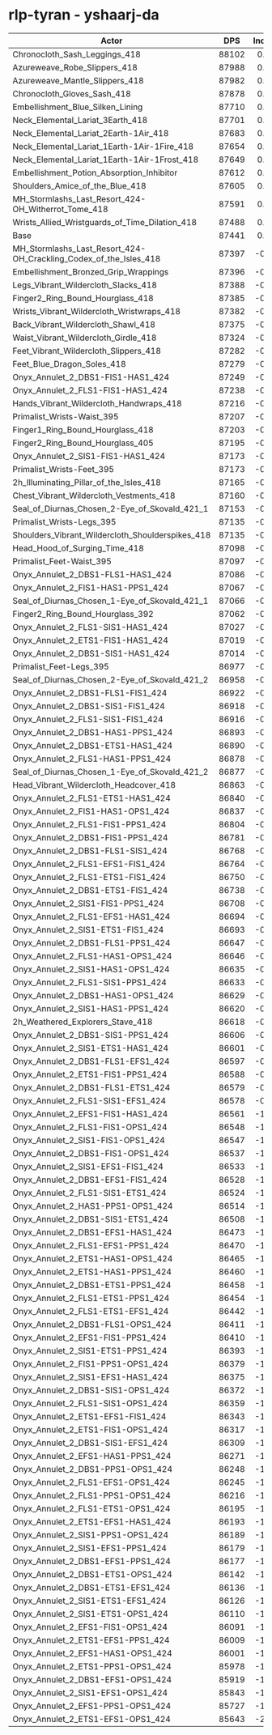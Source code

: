 # rlp-tyran - yshaarj-da
| Actor | DPS | Increase |
|---|:---:|:---:|
|Chronocloth_Sash_Leggings_418|88102|0.76%|
|Azureweave_Robe_Slippers_418|87988|0.63%|
|Azureweave_Mantle_Slippers_418|87982|0.62%|
|Chronocloth_Gloves_Sash_418|87878|0.50%|
|Embellishment_Blue_Silken_Lining|87710|0.31%|
|Neck_Elemental_Lariat_3Earth_418|87701|0.30%|
|Neck_Elemental_Lariat_2Earth-1Air_418|87683|0.28%|
|Neck_Elemental_Lariat_1Earth-1Air-1Fire_418|87654|0.24%|
|Neck_Elemental_Lariat_1Earth-1Air-1Frost_418|87649|0.24%|
|Embellishment_Potion_Absorption_Inhibitor|87612|0.20%|
|Shoulders_Amice_of_the_Blue_418|87605|0.19%|
|MH_Stormlashs_Last_Resort_424-OH_Witherrot_Tome_418|87591|0.17%|
|Wrists_Allied_Wristguards_of_Time_Dilation_418|87488|0.05%|
|Base|87441|0.00%|
|MH_Stormlashs_Last_Resort_424-OH_Crackling_Codex_of_the_Isles_418|87397|-0.05%|
|Embellishment_Bronzed_Grip_Wrappings|87396|-0.05%|
|Legs_Vibrant_Wildercloth_Slacks_418|87388|-0.06%|
|Finger2_Ring_Bound_Hourglass_418|87385|-0.06%|
|Wrists_Vibrant_Wildercloth_Wristwraps_418|87382|-0.07%|
|Back_Vibrant_Wildercloth_Shawl_418|87375|-0.08%|
|Waist_Vibrant_Wildercloth_Girdle_418|87324|-0.13%|
|Feet_Vibrant_Wildercloth_Slippers_418|87282|-0.18%|
|Feet_Blue_Dragon_Soles_418|87279|-0.19%|
|Onyx_Annulet_2_DBS1-FIS1-HAS1_424|87249|-0.22%|
|Onyx_Annulet_2_FLS1-FIS1-HAS1_424|87238|-0.23%|
|Hands_Vibrant_Wildercloth_Handwraps_418|87216|-0.26%|
|Primalist_Wrists-Waist_395|87207|-0.27%|
|Finger1_Ring_Bound_Hourglass_418|87203|-0.27%|
|Finger2_Ring_Bound_Hourglass_405|87195|-0.28%|
|Onyx_Annulet_2_SIS1-FIS1-HAS1_424|87173|-0.31%|
|Primalist_Wrists-Feet_395|87173|-0.31%|
|2h_Illuminating_Pillar_of_the_Isles_418|87165|-0.32%|
|Chest_Vibrant_Wildercloth_Vestments_418|87160|-0.32%|
|Seal_of_Diurnas_Chosen_2-Eye_of_Skovald_421_1|87153|-0.33%|
|Primalist_Wrists-Legs_395|87135|-0.35%|
|Shoulders_Vibrant_Wildercloth_Shoulderspikes_418|87135|-0.35%|
|Head_Hood_of_Surging_Time_418|87098|-0.39%|
|Primalist_Feet-Waist_395|87097|-0.39%|
|Onyx_Annulet_2_DBS1-FLS1-HAS1_424|87086|-0.41%|
|Onyx_Annulet_2_FIS1-HAS1-PPS1_424|87067|-0.43%|
|Seal_of_Diurnas_Chosen_1-Eye_of_Skovald_421_1|87066|-0.43%|
|Finger2_Ring_Bound_Hourglass_392|87062|-0.43%|
|Onyx_Annulet_2_FLS1-SIS1-HAS1_424|87027|-0.47%|
|Onyx_Annulet_2_ETS1-FIS1-HAS1_424|87019|-0.48%|
|Onyx_Annulet_2_DBS1-SIS1-HAS1_424|87014|-0.49%|
|Primalist_Feet-Legs_395|86977|-0.53%|
|Seal_of_Diurnas_Chosen_2-Eye_of_Skovald_421_2|86958|-0.55%|
|Onyx_Annulet_2_DBS1-FLS1-FIS1_424|86922|-0.59%|
|Onyx_Annulet_2_DBS1-SIS1-FIS1_424|86918|-0.60%|
|Onyx_Annulet_2_FLS1-SIS1-FIS1_424|86916|-0.60%|
|Onyx_Annulet_2_DBS1-HAS1-PPS1_424|86893|-0.63%|
|Onyx_Annulet_2_DBS1-ETS1-HAS1_424|86890|-0.63%|
|Onyx_Annulet_2_FLS1-HAS1-PPS1_424|86878|-0.64%|
|Seal_of_Diurnas_Chosen_1-Eye_of_Skovald_421_2|86877|-0.65%|
|Head_Vibrant_Wildercloth_Headcover_418|86863|-0.66%|
|Onyx_Annulet_2_FLS1-ETS1-HAS1_424|86840|-0.69%|
|Onyx_Annulet_2_FIS1-HAS1-OPS1_424|86837|-0.69%|
|Onyx_Annulet_2_FLS1-FIS1-PPS1_424|86804|-0.73%|
|Onyx_Annulet_2_DBS1-FIS1-PPS1_424|86781|-0.75%|
|Onyx_Annulet_2_DBS1-FLS1-SIS1_424|86768|-0.77%|
|Onyx_Annulet_2_FLS1-EFS1-FIS1_424|86764|-0.77%|
|Onyx_Annulet_2_FLS1-ETS1-FIS1_424|86750|-0.79%|
|Onyx_Annulet_2_DBS1-ETS1-FIS1_424|86738|-0.80%|
|Onyx_Annulet_2_SIS1-FIS1-PPS1_424|86708|-0.84%|
|Onyx_Annulet_2_FLS1-EFS1-HAS1_424|86694|-0.85%|
|Onyx_Annulet_2_SIS1-ETS1-FIS1_424|86693|-0.86%|
|Onyx_Annulet_2_DBS1-FLS1-PPS1_424|86647|-0.91%|
|Onyx_Annulet_2_FLS1-HAS1-OPS1_424|86646|-0.91%|
|Onyx_Annulet_2_SIS1-HAS1-OPS1_424|86635|-0.92%|
|Onyx_Annulet_2_FLS1-SIS1-PPS1_424|86633|-0.92%|
|Onyx_Annulet_2_DBS1-HAS1-OPS1_424|86629|-0.93%|
|Onyx_Annulet_2_SIS1-HAS1-PPS1_424|86620|-0.94%|
|2h_Weathered_Explorers_Stave_418|86618|-0.94%|
|Onyx_Annulet_2_DBS1-SIS1-PPS1_424|86606|-0.95%|
|Onyx_Annulet_2_SIS1-ETS1-HAS1_424|86601|-0.96%|
|Onyx_Annulet_2_DBS1-FLS1-EFS1_424|86597|-0.97%|
|Onyx_Annulet_2_ETS1-FIS1-PPS1_424|86588|-0.98%|
|Onyx_Annulet_2_DBS1-FLS1-ETS1_424|86579|-0.99%|
|Onyx_Annulet_2_FLS1-SIS1-EFS1_424|86578|-0.99%|
|Onyx_Annulet_2_EFS1-FIS1-HAS1_424|86561|-1.01%|
|Onyx_Annulet_2_FLS1-FIS1-OPS1_424|86548|-1.02%|
|Onyx_Annulet_2_SIS1-FIS1-OPS1_424|86547|-1.02%|
|Onyx_Annulet_2_DBS1-FIS1-OPS1_424|86537|-1.03%|
|Onyx_Annulet_2_SIS1-EFS1-FIS1_424|86533|-1.04%|
|Onyx_Annulet_2_DBS1-EFS1-FIS1_424|86528|-1.04%|
|Onyx_Annulet_2_FLS1-SIS1-ETS1_424|86524|-1.05%|
|Onyx_Annulet_2_HAS1-PPS1-OPS1_424|86514|-1.06%|
|Onyx_Annulet_2_DBS1-SIS1-ETS1_424|86508|-1.07%|
|Onyx_Annulet_2_DBS1-EFS1-HAS1_424|86473|-1.11%|
|Onyx_Annulet_2_FLS1-EFS1-PPS1_424|86470|-1.11%|
|Onyx_Annulet_2_ETS1-HAS1-OPS1_424|86465|-1.12%|
|Onyx_Annulet_2_ETS1-HAS1-PPS1_424|86460|-1.12%|
|Onyx_Annulet_2_DBS1-ETS1-PPS1_424|86458|-1.12%|
|Onyx_Annulet_2_FLS1-ETS1-PPS1_424|86454|-1.13%|
|Onyx_Annulet_2_FLS1-ETS1-EFS1_424|86442|-1.14%|
|Onyx_Annulet_2_DBS1-FLS1-OPS1_424|86411|-1.18%|
|Onyx_Annulet_2_EFS1-FIS1-PPS1_424|86410|-1.18%|
|Onyx_Annulet_2_SIS1-ETS1-PPS1_424|86393|-1.20%|
|Onyx_Annulet_2_FIS1-PPS1-OPS1_424|86379|-1.21%|
|Onyx_Annulet_2_SIS1-EFS1-HAS1_424|86375|-1.22%|
|Onyx_Annulet_2_DBS1-SIS1-OPS1_424|86372|-1.22%|
|Onyx_Annulet_2_FLS1-SIS1-OPS1_424|86359|-1.24%|
|Onyx_Annulet_2_ETS1-EFS1-FIS1_424|86343|-1.26%|
|Onyx_Annulet_2_ETS1-FIS1-OPS1_424|86317|-1.29%|
|Onyx_Annulet_2_DBS1-SIS1-EFS1_424|86309|-1.29%|
|Onyx_Annulet_2_EFS1-HAS1-PPS1_424|86271|-1.34%|
|Onyx_Annulet_2_DBS1-PPS1-OPS1_424|86248|-1.36%|
|Onyx_Annulet_2_FLS1-EFS1-OPS1_424|86245|-1.37%|
|Onyx_Annulet_2_FLS1-PPS1-OPS1_424|86216|-1.40%|
|Onyx_Annulet_2_FLS1-ETS1-OPS1_424|86195|-1.42%|
|Onyx_Annulet_2_ETS1-EFS1-HAS1_424|86193|-1.43%|
|Onyx_Annulet_2_SIS1-PPS1-OPS1_424|86189|-1.43%|
|Onyx_Annulet_2_SIS1-EFS1-PPS1_424|86179|-1.44%|
|Onyx_Annulet_2_DBS1-EFS1-PPS1_424|86177|-1.45%|
|Onyx_Annulet_2_DBS1-ETS1-OPS1_424|86142|-1.49%|
|Onyx_Annulet_2_DBS1-ETS1-EFS1_424|86136|-1.49%|
|Onyx_Annulet_2_SIS1-ETS1-EFS1_424|86126|-1.50%|
|Onyx_Annulet_2_SIS1-ETS1-OPS1_424|86110|-1.52%|
|Onyx_Annulet_2_EFS1-FIS1-OPS1_424|86091|-1.54%|
|Onyx_Annulet_2_ETS1-EFS1-PPS1_424|86009|-1.64%|
|Onyx_Annulet_2_EFS1-HAS1-OPS1_424|86001|-1.65%|
|Onyx_Annulet_2_ETS1-PPS1-OPS1_424|85978|-1.67%|
|Onyx_Annulet_2_DBS1-EFS1-OPS1_424|85919|-1.74%|
|Onyx_Annulet_2_SIS1-EFS1-OPS1_424|85843|-1.83%|
|Onyx_Annulet_2_EFS1-PPS1-OPS1_424|85727|-1.96%|
|Onyx_Annulet_2_ETS1-EFS1-OPS1_424|85643|-2.06%|
